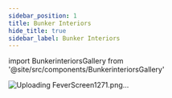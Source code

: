 ```yaml
---
sidebar_position: 1
title: Bunker Interiors
hide_title: true
sidebar_label: Bunker Interiors
---
```


import BunkerinteriorsGallery from '@site/src/components/BunkerinteriorsGallery'

<BunkerinteriorsGallery />

![Uploading FeverScreen1271.png…]()

